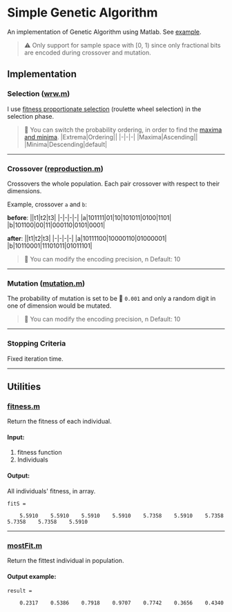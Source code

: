# Simple Genetic Algorithm

An implementation of Genetic Algorithm using Matlab. See [example](https://github.com/squaresun/BezierCurveShortestPath).

> :warning: Only support for sample space with [0, 1) since only fractional bits are encoded during crossover and mutation.

## Implementation

### Selection ([wrw.m](https://github.com/squaresun/SimpleGA/blob/master/wrw.m))

I use [fitness proportionate selection](https://en.wikipedia.org/wiki/Fitness_proportionate_selection) (roulette wheel selection) in the selection phase.

> :pencil: You can switch the probability ordering, in order to find the [maxima and minima](https://en.wikipedia.org/wiki/Maxima_and_minima).
> |Extrema|Ordering||
> |-|-|-|
> |Maxima|Ascending||
> |Minima|Descending|default|

---

### Crossover ([reproduction.m](https://github.com/squaresun/SimpleGA/blob/master/reproduction.m))

Crossovers the whole population. Each pair crossover with respect to their dimensions.

Example, crossover `a` and `b`:

**before**:
||t1|t2|t3|
|-|-|-|-|
|a|101111\|01|10\|101011|0100\|1101|
|b|101100\|00|11\|000110|0101\|0001|

**after**:
||t1|t2|t3|
|-|-|-|-|
|a|10111100|10000110|01000001|
|b|10110001|11101011|01011101|

> :pencil: You can modify the encoding precision, n
> Default: 10

---

### Mutation ([mutation.m](https://github.com/squaresun/SimpleGA/blob/master/mutation.m))

The probability of mutation is set to be :pencil: `0.001` and only a random digit in one of dimension would be mutated.

> :pencil: You can modify the encoding precision, n
> Default: 10

---

### Stopping Criteria
Fixed iteration time.

---

## Utilities

### [fitness.m](https://github.com/squaresun/SimpleGA/blob/master/fitness.m)

Return the fitness of each individual.

#### Input: 
1. fitness function
2. Individuals

#### Output:

All individuals' fitness, in array.

```
fitS =

    5.5910    5.5910    5.5910    5.5910    5.7358    5.5910    5.7358    5.7358    5.7358    5.5910
```

---

### [mostFit.m](https://github.com/squaresun/SimpleGA/blob/master/mostFit.m)

Return the fittest individual in population.

#### Output example:
```
result =

    0.2317    0.5386    0.7918    0.9707    0.7742    0.3656    0.4340
```